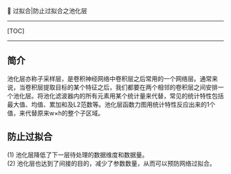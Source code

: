👏 过拟合|防止过拟合之池化层

---
[TOC]

---
## 简介
池化层亦称子采样层，是卷积神经网络中卷积层之后常用的一个网络层。通常来说，当卷积层提取目标的某个特征之后，我们都要在两个相邻的卷积层之间安排一个池化层。将池化滤波器内的所有元素用某个统计量来代替，常见的统计特性包括最大值、均值、累加和及L2范数等。池化层函数力图用统计特性反应出来的1个值，来代替原来w×h的整个子区域。

## 防止过拟合
(1) 池化层降低了下一层待处理的数据维度和数据量。  
(2) 池化层也达到了间接的目的，减少了参数数量，从而可以预防网络过拟合。  